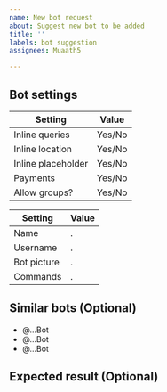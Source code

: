 ```yaml
---
name: New bot request
about: Suggest new bot to be added
title: ''
labels: bot suggestion
assignees: Muaath5

---
```


## Bot settings
| Setting               | Value     |
|-------------------|----------|
| Inline queries     | Yes/No   |
| Inline location    | Yes/No   |
| Inline placeholder| Yes/No   |
| Payments           | Yes/No   |
| Allow groups?   | Yes/No    |

| Setting           | Value                  |
|----------------|-------------------|
| Name             |           .                |
| Username      |            .                |
| Bot picture     |              .            |
| Commands    |           .                |

## Similar bots (Optional)
- @...Bot
- @...Bot
- @...Bot

## Expected result (Optional)
<!--
Any photo to expected result, Design a photo or make it empty
-->
